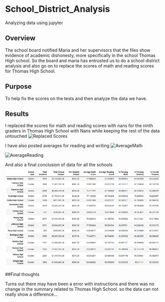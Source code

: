 # School_District_Analysis
Analyzing data using jupyter


## Overview
The school board notified Maria and her supervisors that the files show evidence of academic dishonesty, more specifically in the school Thomas High school. So the board and maria has entrusted us to do a school district analysis and also go on to replace the scores of math and reading scores for Thomas High School.

## Purpose

To help fix the scores on the tests and then analyze the data we have.

## Results


I replaced the scores for math and reading scores with nans for the ninth graders in Thomas High School with Nans while keeping the rest of the data untouched ![Replaced Scores](/Resources/Nans.png)

I have also posted averages for reading and writing
![AverageMath](/Resources/Avgmath.png)

![AverageReading](/Resources/avgreading.png)

And also a final conclusion of data for all the schools
![Summary](https://github.com/mhossain615/School_District_Analysis/blob/master/School_District_Analysis/Resources/Summary.png)

##Final thoughts


Turns out there may have been a error with instructions and there was no change in the summary related to Thomas High School.
so the data can not really show a difference... 
